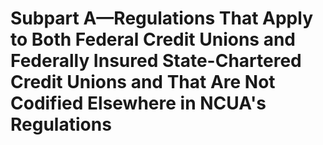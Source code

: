# Subpart A—Regulations That Apply to Both Federal Credit Unions and Federally Insured State-Chartered Credit Unions and That Are Not Codified Elsewhere in NCUA's Regulations

